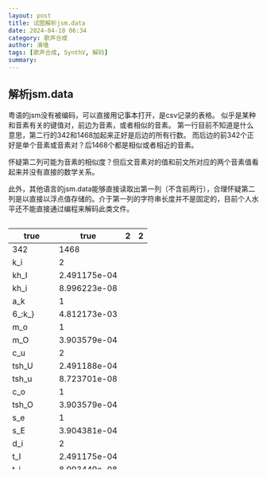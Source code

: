 ```yaml
---
layout: post
title: 试图解析jsm.data
date: 2024-04-10 06:34
category: 歌声合成
author: 滑墙
tags: [歌声合成, SynthV, 解码]
summary: 
---
```


## 解析jsm.data

粤语的jsm没有被编码，可以直接用记事本打开，是csv记录的表格。
似乎是某种和音素有关的键值对，前边为音素，或者相似的音素。
第一行目前不知道是什么意思，第二行的342和1468加起来正好是后边的所有行数。
而后边的前342个正好是单个音素或音素对？后1468个都是相似或者相近的音素。

怀疑第二列可能为音素的相似度？但后文音素对的值和前文所对应的两个音素值看起来并没有直接的数学关系。

此外，其他语言的jsm.data能够直接读取出第一列（不含前两行），合理怀疑第二列是以直接以浮点值存储的。介于第一列的字符串长度并不是固定的，目前个人水平还不能直接通过编程来解码此类文件。

<div style="height:500px; overflow-y:scroll">

| true       | true         | 2 | 2 |
|------------|--------------|---|---|
| 342        | 1468         |   |   |
| k_i        | 2            |   |   |
| kh_I       | 2.491175e-04 |   |   |
| kh_i       | 8.996223e-08 |   |   |
| a_k        | 1            |   |   |
| 6_:k_}     | 4.812173e-03 |   |   |
| m_o        | 1            |   |   |
| m_O        | 3.903579e-04 |   |   |
| c_u        | 2            |   |   |
| tsh_U      | 2.491188e-04 |   |   |
| tsh_u      | 8.723701e-08 |   |   |
| c_o        | 1            |   |   |
| tsh_O      | 3.903579e-04 |   |   |
| s_e        | 1            |   |   |
| s_E        | 3.904381e-04 |   |   |
| d_i        | 2            |   |   |
| t_I        | 2.491175e-04 |   |   |
| t_i        | 8.993449e-08 |   |   |
| h_u        | 2            |   |   |
| h_U        | 2.491188e-04 |   |   |
| h_u        | 8.723701e-08 |   |   |
| d_u        | 2            |   |   |
| t_u        | 8.723701e-08 |   |   |
| t_U        | 2.491188e-04 |   |   |
| d_e        | 1            |   |   |
| t_E        | 3.904381e-04 |   |   |
| b_u        | 2            |   |   |
| p_u        | 8.723701e-08 |   |   |
| p_U        | 2.491188e-04 |   |   |
| k_a        | 1            |   |   |
| kh_6       | 4.283604e-04 |   |   |
| j_o        | 1            |   |   |
| j_O        | 3.903579e-04 |   |   |
| c_i        | 2            |   |   |
| tsh_I      | 2.491175e-04 |   |   |
| tsh_i      | 8.993449e-08 |   |   |
| d          | 1            |   |   |
| t          | 1.897448e-02 |   |   |
| c_e        | 1            |   |   |
| tsh_E      | 3.904381e-04 |   |   |
| h_o        | 1            |   |   |
| h_O        | 3.903579e-04 |   |   |
| b_i        | 2            |   |   |
| p_i        | 8.993449e-08 |   |   |
| p_I        | 2.491175e-04 |   |   |
| l_a        | 1            |   |   |
| l_6        | 4.283598e-04 |   |   |
| g_i        | 2            |   |   |
| k_I        | 2.491175e-04 |   |   |
| k_i        | 8.998278e-08 |   |   |
| d_o        | 1            |   |   |
| t_O        | 3.903579e-04 |   |   |
| g_w        | 1            |   |   |
| kw         | 2.068205e-02 |   |   |
| f_o        | 1            |   |   |
| f_O        | 3.903579e-04 |   |   |
| j_e        | 1            |   |   |
| j_E        | 3.904381e-04 |   |   |
| c_a        | 1            |   |   |
| tsh_6      | 4.283598e-04 |   |   |
| h_a        | 1            |   |   |
| h_6        | 4.283598e-04 |   |   |
| f_i        | 2            |   |   |
| f_I        | 2.491175e-04 |   |   |
| f_i        | 8.993449e-08 |   |   |
| n_e        | 1            |   |   |
| n_E        | 3.904384e-04 |   |   |
| c          | 1            |   |   |
| tsh        | 1.897448e-02 |   |   |
| z_u        | 2            |   |   |
| ts_U       | 2.491188e-04 |   |   |
| ts_u       | 8.723701e-08 |   |   |
| l_e        | 1            |   |   |
| l_E        | 3.904381e-04 |   |   |
| f_a        | 1            |   |   |
| f_6        | 4.283598e-04 |   |   |
| k_u        | 2            |   |   |
| kh_U       | 2.491189e-04 |   |   |
| kh_u       | 8.726222e-08 |   |   |
| l_u        | 2            |   |   |
| l_U        | 2.491188e-04 |   |   |
| l_u        | 8.723701e-08 |   |   |
| l          | 1            |   |   |
| l          | 1.897448e-02 |   |   |
| m_e        | 1            |   |   |
| m_E        | 3.904381e-04 |   |   |
| m_u        | 2            |   |   |
| m_u        | 8.724365e-08 |   |   |
| m_U        | 2.491188e-04 |   |   |
| k_o        | 1            |   |   |
| kh_O       | 3.903582e-04 |   |   |
| g_o        | 1            |   |   |
| k_O        | 3.903586e-04 |   |   |
| n_a        | 1            |   |   |
| n_6        | 4.283604e-04 |   |   |
| s          | 1            |   |   |
| s          | 1.897448e-02 |   |   |
| e_n        | 1            |   |   |
| E_:n       | 4.854463e-03 |   |   |
| n_i        | 2            |   |   |
| n_i        | 8.996221e-08 |   |   |
| n_I        | 2.491175e-04 |   |   |
| l_i        | 2            |   |   |
| l_I        | 2.491175e-04 |   |   |
| l_i        | 8.993449e-08 |   |   |
| n_o        | 1            |   |   |
| n_O        | 3.903582e-04 |   |   |
| a_n        | 1            |   |   |
| 6_:n       | 4.822469e-03 |   |   |
| n_u        | 2            |   |   |
| n_U        | 2.491189e-04 |   |   |
| n_u        | 8.726186e-08 |   |   |
| p_i        | 2            |   |   |
| ph_I       | 2.491175e-04 |   |   |
| ph_i       | 8.994191e-08 |   |   |
| p_o        | 1            |   |   |
| ph_O       | 3.903579e-04 |   |   |
| b_o        | 1            |   |   |
| p_O        | 3.903579e-04 |   |   |
| p_u        | 2            |   |   |
| ph_u       | 8.724365e-08 |   |   |
| ph_U       | 2.491188e-04 |   |   |
| j_i        | 2            |   |   |
| j_I        | 2.491175e-04 |   |   |
| j_i        | 8.993449e-08 |   |   |
| f_u        | 2            |   |   |
| f_u        | 8.723701e-08 |   |   |
| f_U        | 2.491188e-04 |   |   |
| s_i        | 2            |   |   |
| s_I        | 2.491175e-04 |   |   |
| s_i        | 8.993449e-08 |   |   |
| z_i        | 2            |   |   |
| ts_I       | 2.491175e-04 |   |   |
| ts_i       | 8.993449e-08 |   |   |
| g_u        | 2            |   |   |
| k_U        | 2.491189e-04 |   |   |
| k_u        | 8.728115e-08 |   |   |
| s_o        | 1            |   |   |
| s_O        | 3.903579e-04 |   |   |
| h_e        | 1            |   |   |
| h_E        | 3.904381e-04 |   |   |
| t_e        | 1            |   |   |
| th_E       | 3.904381e-04 |   |   |
| g_a        | 1            |   |   |
| k_6        | 4.283611e-04 |   |   |
| t_u        | 2            |   |   |
| th_U       | 2.491188e-04 |   |   |
| th_u       | 8.724365e-08 |   |   |
| n_g        | 4            |   |   |
| N=         | 2.617981e-04 |   |   |
| N          | 2.068205e-02 |   |   |
| :N         | 4.559366e-02 |   |   |
| :N_        | 1.529999e-03 |   |   |
| i_t        | 1            |   |   |
| i_:t_}     | 5.235715e-03 |   |   |
| a_i        | 1            |   |   |
| 6_:i       | 4.830030e-03 |   |   |
| m_a        | 1            |   |   |
| m_6        | 4.283600e-04 |   |   |
| s_u        | 2            |   |   |
| s_u        | 8.723701e-08 |   |   |
| s_U        | 2.491188e-04 |   |   |
| b_a        | 1            |   |   |
| p_6        | 4.283598e-04 |   |   |
| a_p        | 1            |   |   |
| 6_:p_}     | 4.822468e-03 |   |   |
| a          | 2            |   |   |
| 6          | 1.621485e-03 |   |   |
| 6_         | 4.886348e-03 |   |   |
| w_e        | 1            |   |   |
| w_E        | 3.904380e-04 |   |   |
| t_o        | 1            |   |   |
| th_O       | 3.903579e-04 |   |   |
| t_i        | 2            |   |   |
| th_I       | 2.491175e-04 |   |   |
| th_i       | 8.994191e-08 |   |   |
| i_m        | 1            |   |   |
| i_:m       | 5.235715e-03 |   |   |
| k          | 3            |   |   |
| kh         | 1.897448e-02 |   |   |
| :k_}_      | 6.817485e-04 |   |   |
| :k_}       | 2.199661e-02 |   |   |
| l_o        | 1            |   |   |
| l_O        | 3.903579e-04 |   |   |
| i_k        | 1            |   |   |
| I_:k_}     | 4.971546e-03 |   |   |
| i_u        | 1            |   |   |
| i_:u       | 5.235720e-03 |   |   |
| e_u        | 1            |   |   |
| E_:u       | 4.861404e-03 |   |   |
| w_i        | 2            |   |   |
| w_i        | 8.989327e-08 |   |   |
| w_I        | 2.491175e-04 |   |   |
| g_e        | 1            |   |   |
| k_E        | 3.904388e-04 |   |   |
| e          | 2            |   |   |
| E_         | 4.913656e-03 |   |   |
| E          | 1.602832e-03 |   |   |
| u_m        | 1            |   |   |
| u_:m       | 5.235722e-03 |   |   |
| u_k        | 1            |   |   |
| U_:k_}     | 4.971544e-03 |   |   |
| u_i        | 1            |   |   |
| u_:i       | 5.235727e-03 |   |   |
| i          | 4            |   |   |
| :i         | 2.103982e-02 |   |   |
| i_         | 5.235752e-03 |   |   |
| :i_        | 6.845726e-04 |   |   |
| I          | 1.514497e-03 |   |   |
| o_i        | 1            |   |   |
| O_:i       | 4.861586e-03 |   |   |
| e_m        | 1            |   |   |
| E_:m       | 4.854463e-03 |   |   |
| b          | 1            |   |   |
| p          | 1.897448e-02 |   |   |
| e_p        | 1            |   |   |
| E_:p_}     | 4.854463e-03 |   |   |
| a_a        | 2            |   |   |
| a_         | 4.462279e-03 |   |   |
| a          | 4.266138e-02 |   |   |
| a_t        | 1            |   |   |
| 6_:t_}     | 4.822468e-03 |   |   |
| g          | 1            |   |   |
| k          | 1.897448e-02 |   |   |
| a_u        | 1            |   |   |
| 6_:u       | 4.829987e-03 |   |   |
| o_k        | 1            |   |   |
| O_:k_}     | 4.845093e-03 |   |   |
| w          | 1            |   |   |
| w          | 1.897448e-02 |   |   |
| z          | 1            |   |   |
| ts         | 1.897448e-02 |   |   |
| i_p        | 1            |   |   |
| i_:p_}     | 5.235715e-03 |   |   |
| o          | 2            |   |   |
| O_         | 4.913782e-03 |   |   |
| O          | 1.603060e-03 |   |   |
| d_a        | 1            |   |   |
| t_6        | 4.283598e-04 |   |   |
| z_o        | 1            |   |   |
| ts_O       | 3.903579e-04 |   |   |
| o_e        | 2            |   |   |
| 9_         | 4.462177e-03 |   |   |
| 9          | 4.266148e-02 |   |   |
| o_m        | 1            |   |   |
| O_:m       | 4.854611e-03 |   |   |
| k_e        | 1            |   |   |
| kh_E       | 3.904384e-04 |   |   |
| f          | 1            |   |   |
| f          | 1.897448e-02 |   |   |
| i_n        | 1            |   |   |
| i_:n       | 5.235715e-03 |   |   |
| e_o        | 2            |   |   |
| 8_         | 4.462177e-03 |   |   |
| 8          | 4.266148e-02 |   |   |
| u_n        | 1            |   |   |
| u_:n       | 5.235722e-03 |   |   |
| t_a        | 1            |   |   |
| th_6       | 4.283600e-04 |   |   |
| u          | 4            |   |   |
| u_         | 5.235758e-03 |   |   |
| U          | 1.514478e-03 |   |   |
| :u_        | 6.842934e-04 |   |   |
| :u         | 2.104033e-02 |   |   |
| j_u        | 2            |   |   |
| j_u        | 8.723701e-08 |   |   |
| j_U        | 2.491188e-04 |   |   |
| y_u        | 2            |   |   |
| y          | 4.265879e-02 |   |   |
| y_         | 4.464870e-03 |   |   |
| j_a        | 1            |   |   |
| j_6        | 4.283598e-04 |   |   |
| t          | 3            |   |   |
| :t_}       | 2.143958e-02 |   |   |
| th         | 1.897448e-02 |   |   |
| :t_}_      | 6.810980e-04 |   |   |
| h          | 1            |   |   |
| h          | 1.897448e-02 |   |   |
| e_k        | 1            |   |   |
| E_:k_}     | 4.844941e-03 |   |   |
| s_a        | 1            |   |   |
| s_6        | 4.283598e-04 |   |   |
| n          | 3            |   |   |
| n          | 1.897448e-02 |   |   |
| :n         | 2.143957e-02 |   |   |
| :n_        | 6.811021e-04 |   |   |
| #          | 1            |   |   |
|            | 1.846389e-02 |   |   |
| j          | 1            |   |   |
| j          | 1.897448e-02 |   |   |
| e_t        | 1            |   |   |
| E_:t_}     | 4.854463e-03 |   |   |
| z_a        | 1            |   |   |
| ts_6       | 4.283598e-04 |   |   |
| w_o        | 1            |   |   |
| w_O        | 3.903578e-04 |   |   |
| o_t        | 1            |   |   |
| O_:t_}     | 4.854611e-03 |   |   |
| z_e        | 1            |   |   |
| ts_E       | 3.904381e-04 |   |   |
| b_e        | 1            |   |   |
| p_E        | 3.904381e-04 |   |   |
| p_e        | 1            |   |   |
| ph_E       | 3.904381e-04 |   |   |
| u_t        | 1            |   |   |
| u_:t_}     | 5.235722e-03 |   |   |
| f_e        | 1            |   |   |
| f_E        | 3.904381e-04 |   |   |
| u_p        | 1            |   |   |
| u_:p_}     | 5.235722e-03 |   |   |
| h_i        | 2            |   |   |
| h_I        | 2.491175e-04 |   |   |
| h_i        | 8.993449e-08 |   |   |
| w_a        | 1            |   |   |
| w_6        | 4.283598e-04 |   |   |
| o_n        | 1            |   |   |
| O_:n       | 4.854612e-03 |   |   |
| m_i        | 2            |   |   |
| m_I        | 2.491175e-04 |   |   |
| m_i        | 8.994191e-08 |   |   |
| o_p        | 1            |   |   |
| O_:p_}     | 4.854611e-03 |   |   |
| k_w        | 1            |   |   |
| kwh        | 2.068205e-02 |   |   |
| a_m        | 1            |   |   |
| 6_:m       | 4.822468e-03 |   |   |
| p_a        | 1            |   |   |
| ph_6       | 4.283600e-04 |   |   |
| p          | 3            |   |   |
| :p_}_      | 6.810980e-04 |   |   |
| ph         | 1.897448e-02 |   |   |
| :p_}       | 2.143958e-02 |   |   |
| e_i        | 1            |   |   |
| e_:i       | 5.235962e-03 |   |   |
| w_u        | 1            |   |   |
| w_U        | 2.491188e-04 |   |   |
| o_u        | 1            |   |   |
| o_:u       | 5.235962e-03 |   |   |
| m          | 4            |   |   |
| m=         | 2.617981e-04 |   |   |
| :m_        | 6.810980e-04 |   |   |
| :m         | 2.143958e-02 |   |   |
| m          | 1.897448e-02 |   |   |
| n,:n_      | 1            |   |   |
| #          | 1.000000e+00 |   |   |
| z_i,ts_I   | 1            |   |   |
| n_g,:N     | 1.000000e+00 |   |   |
| o_e,9      | 16           |   |   |
| m,:m       | 1.187500e-01 |   |   |
| u,:u       | 1.187500e-01 |   |   |
| n,:n       | 1.187500e-01 |   |   |
| k,:k_}_    | 6.250000e-03 |   |   |
| p,:p_}     | 1.187500e-01 |   |   |
| k,:k_}     | 1.187500e-01 |   |   |
| t,:t_}_    | 6.250000e-03 |   |   |
| i,:i       | 1.187500e-01 |   |   |
| n_g,:N     | 1.187500e-01 |   |   |
| n,:n_      | 6.250000e-03 |   |   |
| t,:t_}     | 1.187500e-01 |   |   |
| n_g,:N_    | 6.250000e-03 |   |   |
| m,:m_      | 6.250000e-03 |   |   |
| u,:u_      | 6.250000e-03 |   |   |
| p,:p_}_    | 6.250000e-03 |   |   |
| i,:i_      | 6.250000e-03 |   |   |
| t_o,th_O   | 1            |   |   |
| n_g,:N     | 1.000000e+00 |   |   |
| e_i,e_:i   | 2            |   |   |
| #          | 9.500000e-01 |   |   |
| ,          | 5.000000e-02 |   |   |
| p_i,ph_I   | 1            |   |   |
| n_g,:N     | 1.000000e+00 |   |   |
| n,n        | 46           |   |   |
| u_n,u_:n   | 1.351351e-02 |   |   |
| i_n,i_:n   | 1.351351e-02 |   |   |
| o_t,O_:t_} | 1.351351e-02 |   |   |
| e_m,E_:m   | 1.351351e-02 |   |   |
| y_u,y      | 1.081081e-01 |   |   |
| y_u,y_     | 1.351351e-02 |   |   |
| a_t,6_:t_} | 1.351351e-02 |   |   |
| o_p,O_:p_} | 1.351351e-02 |   |   |
| u_i,u_:i   | 1.351351e-02 |   |   |
| e_p,E_:p_} | 1.351351e-02 |   |   |
| e_t,E_:t_} | 1.351351e-02 |   |   |
| a_u,6_:u   | 1.351351e-02 |   |   |
| a_i,6_:i   | 1.351351e-02 |   |   |
| o_n,O_:n   | 1.351351e-02 |   |   |
| e,E_       | 1.351351e-02 |   |   |
| o_k,O_:k_} | 1.351351e-02 |   |   |
| i_u,i_:u   | 1.351351e-02 |   |   |
| o_e,9_     | 1.351351e-02 |   |   |
| o_i,O_:i   | 1.351351e-02 |   |   |
| u_t,u_:t_} | 1.351351e-02 |   |   |
| i_p,i_:p_} | 1.351351e-02 |   |   |
| o_e,9      | 1.081081e-01 |   |   |
| e_u,E_:u   | 1.351351e-02 |   |   |
| e_o,8      | 1.081081e-01 |   |   |
| e_k,E_:k_} | 1.351351e-02 |   |   |
| a_n,6_:n   | 1.351351e-02 |   |   |
| o,O_       | 1.351351e-02 |   |   |
| u_m,u_:m   | 1.351351e-02 |   |   |
| a,6_       | 1.351351e-02 |   |   |
| e_i,e_:i   | 1.351351e-02 |   |   |
| a_a,a      | 1.081081e-01 |   |   |
| a_a,a_     | 1.351351e-02 |   |   |
| o_m,O_:m   | 1.351351e-02 |   |   |
| e_o,8_     | 1.351351e-02 |   |   |
| u_p,u_:p_} | 1.351351e-02 |   |   |
| a_p,6_:p_} | 1.351351e-02 |   |   |
| i_t,i_:t_} | 1.351351e-02 |   |   |
| a_k,6_:k_} | 1.351351e-02 |   |   |
| i_m,i_:m   | 1.351351e-02 |   |   |
| i_k,I_:k_} | 1.351351e-02 |   |   |
| i,i_       | 1.351351e-02 |   |   |
| u_k,U_:k_} | 1.351351e-02 |   |   |
| a_m,6_:m   | 1.351351e-02 |   |   |
| e_n,E_:n   | 1.351351e-02 |   |   |
| o_u,o_:u   | 1.351351e-02 |   |   |
| u,u_       | 1.351351e-02 |   |   |
| h,h        | 46           |   |   |
| i,i_       | 1.351351e-02 |   |   |
| e_o,8      | 1.081081e-01 |   |   |
| e_o,8_     | 1.351351e-02 |   |   |
| a_m,6_:m   | 1.351351e-02 |   |   |
| u_k,U_:k_} | 1.351351e-02 |   |   |
| a_p,6_:p_} | 1.351351e-02 |   |   |
| a_a,a      | 1.081081e-01 |   |   |
| o_u,o_:u   | 1.351351e-02 |   |   |
| y_u,y_     | 1.351351e-02 |   |   |
| y_u,y      | 1.081081e-01 |   |   |
| o_n,O_:n   | 1.351351e-02 |   |   |
| u_i,u_:i   | 1.351351e-02 |   |   |
| o_p,O_:p_} | 1.351351e-02 |   |   |
| e,E_       | 1.351351e-02 |   |   |
| o_e,9      | 1.081081e-01 |   |   |
| i_p,i_:p_} | 1.351351e-02 |   |   |
| u_t,u_:t_} | 1.351351e-02 |   |   |
| a_u,6_:u   | 1.351351e-02 |   |   |
| a_i,6_:i   | 1.351351e-02 |   |   |
| i_u,i_:u   | 1.351351e-02 |   |   |
| o_e,9_     | 1.351351e-02 |   |   |
| i_t,i_:t_} | 1.351351e-02 |   |   |
| a_k,6_:k_} | 1.351351e-02 |   |   |
| e_n,E_:n   | 1.351351e-02 |   |   |
| e_m,E_:m   | 1.351351e-02 |   |   |
| o_t,O_:t_} | 1.351351e-02 |   |   |
| e_k,E_:k_} | 1.351351e-02 |   |   |
| o,O_       | 1.351351e-02 |   |   |
| u_m,u_:m   | 1.351351e-02 |   |   |
| e_i,e_:i   | 1.351351e-02 |   |   |
| a_n,6_:n   | 1.351351e-02 |   |   |
| a,6_       | 1.351351e-02 |   |   |
| i_k,I_:k_} | 1.351351e-02 |   |   |
| u_n,u_:n   | 1.351351e-02 |   |   |
| o_k,O_:k_} | 1.351351e-02 |   |   |
| a_t,6_:t_} | 1.351351e-02 |   |   |
| i_n,i_:n   | 1.351351e-02 |   |   |
| e_p,E_:p_} | 1.351351e-02 |   |   |
| e_t,E_:t_} | 1.351351e-02 |   |   |
| u_p,u_:p_} | 1.351351e-02 |   |   |
| a_a,a_     | 1.351351e-02 |   |   |
| u,u_       | 1.351351e-02 |   |   |
| i_m,i_:m   | 1.351351e-02 |   |   |
| o_i,O_:i   | 1.351351e-02 |   |   |
| e_u,E_:u   | 1.351351e-02 |   |   |
| o_m,O_:m   | 1.351351e-02 |   |   |
| k_w,kwh    | 51           |   |   |
| o_t,O_:t_} | 1.265823e-02 |   |   |
| e_o,8_     | 1.265823e-02 |   |   |
| u_n,u_:n   | 1.265823e-02 |   |   |
| i_n,i_:n   | 1.265823e-02 |   |   |
| u_i,u_:i   | 1.265823e-02 |   |   |
| i_k,I_:k_} | 1.265823e-02 |   |   |
| u,u_       | 1.265823e-02 |   |   |
| o_e,9_     | 1.265823e-02 |   |   |
| e,E        | 1.265823e-02 |   |   |
| y_u,y_     | 1.265823e-02 |   |   |
| o_m,O_:m   | 1.265823e-02 |   |   |
| a,6        | 1.265823e-02 |   |   |
| y_u,y      | 1.012658e-01 |   |   |
| o_e,9      | 1.012658e-01 |   |   |
| u_t,u_:t_} | 1.265823e-02 |   |   |
| i_p,i_:p_} | 1.265823e-02 |   |   |
| a_u,6_:u   | 1.265823e-02 |   |   |
| a_i,6_:i   | 1.265823e-02 |   |   |
| i_t,i_:t_} | 1.265823e-02 |   |   |
| i,I        | 1.265823e-02 |   |   |
| a_t,6_:t_} | 1.265823e-02 |   |   |
| e_k,E_:k_} | 1.265823e-02 |   |   |
| u_m,u_:m   | 1.265823e-02 |   |   |
| a,6_       | 1.265823e-02 |   |   |
| o_k,O_:k_} | 1.265823e-02 |   |   |
| a_n,6_:n   | 1.265823e-02 |   |   |
| o,O_       | 1.265823e-02 |   |   |
| o,O        | 1.265823e-02 |   |   |
| a_m,6_:m   | 1.265823e-02 |   |   |
| u_k,U_:k_} | 1.265823e-02 |   |   |
| o_u,o_:u   | 1.265823e-02 |   |   |
| u,U        | 1.265823e-02 |   |   |
| i_u,i_:u   | 1.265823e-02 |   |   |
| i,i_       | 1.265823e-02 |   |   |
| a_a,a      | 1.012658e-01 |   |   |
| e_o,8      | 1.012658e-01 |   |   |
| i_m,i_:m   | 1.265823e-02 |   |   |
| o_p,O_:p_} | 1.265823e-02 |   |   |
| e_i,e_:i   | 1.265823e-02 |   |   |
| e_p,E_:p_} | 1.265823e-02 |   |   |
| u_p,u_:p_} | 1.265823e-02 |   |   |
| e_t,E_:t_} | 1.265823e-02 |   |   |
| o_n,O_:n   | 1.265823e-02 |   |   |
| e_n,E_:n   | 1.265823e-02 |   |   |
| a_k,6_:k_} | 1.265823e-02 |   |   |
| a_a,a_     | 1.265823e-02 |   |   |
| e_u,E_:u   | 1.265823e-02 |   |   |
| e,E_       | 1.265823e-02 |   |   |
| e_m,E_:m   | 1.265823e-02 |   |   |
| o_i,O_:i   | 1.265823e-02 |   |   |
| a_p,6_:p_} | 1.265823e-02 |   |   |
| p_e,ph_E   | 1            |   |   |
| n_g,:N     | 1.000000e+00 |   |   |
| u_t,u_:t_} | 2            |   |   |
| #          | 9.500000e-01 |   |   |
| ,          | 5.000000e-02 |   |   |
| i_p,i_:p_} | 2            |   |   |
| #          | 9.500000e-01 |   |   |
| ,          | 5.000000e-02 |   |   |
| g_u,k_U    | 1            |   |   |
| n_g,:N     | 1.000000e+00 |   |   |
| s_i,s_I    | 1            |   |   |
| n_g,:N     | 1.000000e+00 |   |   |
| m_o,m_O    | 1            |   |   |
| n_g,:N     | 1.000000e+00 |   |   |
| o_p,O_:p_} | 2            |   |   |
| #          | 9.500000e-01 |   |   |
| ,          | 5.000000e-02 |   |   |
| e_p,E_:p_} | 2            |   |   |
| #          | 9.500000e-01 |   |   |
| ,          | 5.000000e-02 |   |   |
| n_u,n_U    | 1            |   |   |
| n_g,:N     | 1.000000e+00 |   |   |
| u_p,u_:p_} | 2            |   |   |
| ,          | 5.000000e-02 |   |   |
| #          | 9.500000e-01 |   |   |
| y_u,y_     | 2            |   |   |
| #          | 9.500000e-01 |   |   |
| ,          | 5.000000e-02 |   |   |
| t_e,th_E   | 1            |   |   |
| n_g,:N     | 1.000000e+00 |   |   |
| t_i,th_I   | 1            |   |   |
| n_g,:N     | 1.000000e+00 |   |   |
| m,:m       | 1            |   |   |
| #          | 1.000000e+00 |   |   |
| u,:u_      | 1            |   |   |
| #          | 1.000000e+00 |   |   |
| e_u,E_:u   | 2            |   |   |
| #          | 9.500000e-01 |   |   |
| ,          | 5.000000e-02 |   |   |
| u,:u       | 1            |   |   |
| #          | 1.000000e+00 |   |   |
| e_n,E_:n   | 2            |   |   |
| #          | 9.500000e-01 |   |   |
| ,          | 5.000000e-02 |   |   |
| n,:n       | 1            |   |   |
| #          | 1.000000e+00 |   |   |
| o_n,O_:n   | 2            |   |   |
| #          | 9.500000e-01 |   |   |
| ,          | 5.000000e-02 |   |   |
| a_k,6_:k_} | 2            |   |   |
| #          | 9.500000e-01 |   |   |
| ,          | 5.000000e-02 |   |   |
| h_e,h_E    | 1            |   |   |
| n_g,:N     | 1.000000e+00 |   |   |
| e_o,8      | 16           |   |   |
| n,:n       | 1.187500e-01 |   |   |
| k,:k_}_    | 6.250000e-03 |   |   |
| m,:m       | 1.187500e-01 |   |   |
| u,:u       | 1.187500e-01 |   |   |
| p,:p_}     | 1.187500e-01 |   |   |
| n_g,:N     | 1.187500e-01 |   |   |
| t,:t_}     | 1.187500e-01 |   |   |
| n_g,:N_    | 6.250000e-03 |   |   |
| p,:p_}_    | 6.250000e-03 |   |   |
| i,:i       | 1.187500e-01 |   |   |
| t,:t_}_    | 6.250000e-03 |   |   |
| k,:k_}     | 1.187500e-01 |   |   |
| u,:u_      | 6.250000e-03 |   |   |
| i,:i_      | 6.250000e-03 |   |   |
| m,:m_      | 6.250000e-03 |   |   |
| n,:n_      | 6.250000e-03 |   |   |
| a_a,a      | 16           |   |   |
| m,:m_      | 6.250000e-03 |   |   |
| n_g,:N     | 1.187500e-01 |   |   |
| n_g,:N_    | 6.250000e-03 |   |   |
| t,:t_}     | 1.187500e-01 |   |   |
| n,:n_      | 6.250000e-03 |   |   |
| k,:k_}     | 1.187500e-01 |   |   |
| t,:t_}_    | 6.250000e-03 |   |   |
| p,:p_}     | 1.187500e-01 |   |   |
| i,:i       | 1.187500e-01 |   |   |
| n,:n       | 1.187500e-01 |   |   |
| k,:k_}_    | 6.250000e-03 |   |   |
| u,:u       | 1.187500e-01 |   |   |
| m,:m       | 1.187500e-01 |   |   |
| u,:u_      | 6.250000e-03 |   |   |
| i,:i_      | 6.250000e-03 |   |   |
| p,:p_}_    | 6.250000e-03 |   |   |
| i,:i       | 1            |   |   |
| #          | 1.000000e+00 |   |   |
| p_o,ph_O   | 1            |   |   |
| n_g,:N     | 1.000000e+00 |   |   |
| w_e,w_E    | 1            |   |   |
| n_g,:N     | 1.000000e+00 |   |   |
| i_u,i_:u   | 2            |   |   |
| #          | 9.500000e-01 |   |   |
| ,          | 5.000000e-02 |   |   |
| p,:p_}     | 1            |   |   |
| #          | 1.000000e+00 |   |   |
| o_u,o_:u   | 2            |   |   |
| #          | 9.500000e-01 |   |   |
| ,          | 5.000000e-02 |   |   |
| e_o,8_     | 2            |   |   |
| #          | 9.500000e-01 |   |   |
| ,          | 5.000000e-02 |   |   |
| i_t,i_:t_} | 2            |   |   |
| #          | 9.500000e-01 |   |   |
| ,          | 5.000000e-02 |   |   |
| z_a,ts_6   | 1            |   |   |
| n_g,:N     | 1.000000e+00 |   |   |
| e_k,E_:k_} | 2            |   |   |
| #          | 9.500000e-01 |   |   |
| ,          | 5.000000e-02 |   |   |
| o,O_       | 2            |   |   |
| #          | 9.500000e-01 |   |   |
| ,          | 5.000000e-02 |   |   |
| j_e,j_E    | 1            |   |   |
| n_g,:N     | 1.000000e+00 |   |   |
| a_n,6_:n   | 2            |   |   |
| #          | 9.500000e-01 |   |   |
| ,          | 5.000000e-02 |   |   |
| b_o,p_O    | 1            |   |   |
| n_g,:N     | 1.000000e+00 |   |   |
| i,:i_      | 1            |   |   |
| #          | 1.000000e+00 |   |   |
| u_m,u_:m   | 2            |   |   |
| #          | 9.500000e-01 |   |   |
| ,          | 5.000000e-02 |   |   |
| z_u,ts_U   | 1            |   |   |
| n_g,:N     | 1.000000e+00 |   |   |
| a_u,6_:u   | 2            |   |   |
| #          | 9.500000e-01 |   |   |
| ,          | 5.000000e-02 |   |   |
| s_u,s_U    | 1            |   |   |
| n_g,:N     | 1.000000e+00 |   |   |
| w_u,w_U    | 1            |   |   |
| n_g,:N     | 1.000000e+00 |   |   |
| l,l        | 46           |   |   |
| e,E_       | 1.351351e-02 |   |   |
| o_u,o_:u   | 1.351351e-02 |   |   |
| o_p,O_:p_} | 1.351351e-02 |   |   |
| u_i,u_:i   | 1.351351e-02 |   |   |
| e_p,E_:p_} | 1.351351e-02 |   |   |
| e_t,E_:t_} | 1.351351e-02 |   |   |
| u_k,U_:k_} | 1.351351e-02 |   |   |
| a_m,6_:m   | 1.351351e-02 |   |   |
| i_n,i_:n   | 1.351351e-02 |   |   |
| u,u_       | 1.351351e-02 |   |   |
| y_u,y      | 1.081081e-01 |   |   |
| y_u,y_     | 1.351351e-02 |   |   |
| o_e,9_     | 1.351351e-02 |   |   |
| i_u,i_:u   | 1.351351e-02 |   |   |
| u_p,u_:p_} | 1.351351e-02 |   |   |
| i_t,i_:t_} | 1.351351e-02 |   |   |
| a_k,6_:k_} | 1.351351e-02 |   |   |
| i_p,i_:p_} | 1.351351e-02 |   |   |
| o_e,9      | 1.081081e-01 |   |   |
| u_t,u_:t_} | 1.351351e-02 |   |   |
| e_u,E_:u   | 1.351351e-02 |   |   |
| e_o,8      | 1.081081e-01 |   |   |
| e_n,E_:n   | 1.351351e-02 |   |   |
| e_k,E_:k_} | 1.351351e-02 |   |   |
| e_i,e_:i   | 1.351351e-02 |   |   |
| o,O_       | 1.351351e-02 |   |   |
| u_m,u_:m   | 1.351351e-02 |   |   |
| a_n,6_:n   | 1.351351e-02 |   |   |
| a,6_       | 1.351351e-02 |   |   |
| a_u,6_:u   | 1.351351e-02 |   |   |
| a_i,6_:i   | 1.351351e-02 |   |   |
| a_t,6_:t_} | 1.351351e-02 |   |   |
| a_a,a      | 1.081081e-01 |   |   |
| a_a,a_     | 1.351351e-02 |   |   |
| o_m,O_:m   | 1.351351e-02 |   |   |
| o_k,O_:k_} | 1.351351e-02 |   |   |
| i_m,i_:m   | 1.351351e-02 |   |   |
| e_m,E_:m   | 1.351351e-02 |   |   |
| o_t,O_:t_} | 1.351351e-02 |   |   |
| o_n,O_:n   | 1.351351e-02 |   |   |
| e_o,8_     | 1.351351e-02 |   |   |
| i,i_       | 1.351351e-02 |   |   |
| o_i,O_:i   | 1.351351e-02 |   |   |
| i_k,I_:k_} | 1.351351e-02 |   |   |
| u_n,u_:n   | 1.351351e-02 |   |   |
| a_p,6_:p_} | 1.351351e-02 |   |   |
| a_m,6_:m   | 2            |   |   |
| #          | 9.500000e-01 |   |   |
| ,          | 5.000000e-02 |   |   |
| o_i,O_:i   | 2            |   |   |
| #          | 9.500000e-01 |   |   |
| ,          | 5.000000e-02 |   |   |
| p,:p_}_    | 1            |   |   |
| #          | 1.000000e+00 |   |   |
| h_u,h_U    | 1            |   |   |
| n_g,:N     | 1.000000e+00 |   |   |
| i,i_       | 2            |   |   |
| #          | 9.500000e-01 |   |   |
| ,          | 5.000000e-02 |   |   |
| k,:k_}     | 1            |   |   |
| #          | 1.000000e+00 |   |   |
| l_u,l_U    | 1            |   |   |
| n_g,:N     | 1.000000e+00 |   |   |
| n_g,:N_    | 1            |   |   |
| #          | 1.000000e+00 |   |   |
| #          | 152          |   |   |
| u_t,u_:t_} | 6.321113e-04 |   |   |
| w_a,w_6    | 6.321113e-04 |   |   |
| t,th       | 4.677623e-02 |   |   |
| j_i,j_I    | 6.321113e-04 |   |   |
| o_i,O_:i   | 6.321113e-04 |   |   |
| u_m,u_:m   | 6.321113e-04 |   |   |
| t_a,th_6   | 6.321113e-04 |   |   |
| o_k,O_:k_} | 6.321113e-04 |   |   |
| z,ts       | 4.677623e-02 |   |   |
| m_i,m_I    | 6.321113e-04 |   |   |
| o,O_       | 6.321113e-04 |   |   |
| t_u,th_U   | 6.321113e-04 |   |   |
| l_e,l_E    | 6.321113e-04 |   |   |
| s,s        | 4.677623e-02 |   |   |
| u_k,U_:k_} | 6.321113e-04 |   |   |
| s_o,s_O    | 6.321113e-04 |   |   |
| g_o,k_O    | 6.321113e-04 |   |   |
| j_o,j_O    | 6.321113e-04 |   |   |
| s_u,s_U    | 6.321113e-04 |   |   |
| w_u,w_U    | 6.321113e-04 |   |   |
| o_u,o_:u   | 6.321113e-04 |   |   |
| i_u,i_:u   | 6.321113e-04 |   |   |
| w_e,w_E    | 6.321113e-04 |   |   |
| u,U        | 6.321113e-04 |   |   |
| u_i,u_:i   | 6.321113e-04 |   |   |
| i_n,i_:n   | 6.321113e-04 |   |   |
| w_i,w_I    | 6.321113e-04 |   |   |
| k_u,kh_U   | 6.321113e-04 |   |   |
| i_k,I_:k_} | 6.321113e-04 |   |   |
| l_a,l_6    | 6.321113e-04 |   |   |
| s_e,s_E    | 6.321113e-04 |   |   |
| a_a,a_     | 6.321113e-04 |   |   |
| l_i,l_I    | 6.321113e-04 |   |   |
| s_a,s_6    | 6.321113e-04 |   |   |
| h_a,h_6    | 6.321113e-04 |   |   |
| z_i,ts_I   | 6.321113e-04 |   |   |
| b,p        | 4.677623e-02 |   |   |
| e_t,E_:t_} | 6.321113e-04 |   |   |
| e_m,E_:m   | 6.321113e-04 |   |   |
| a,6_       | 6.321113e-04 |   |   |
| p,ph       | 4.677623e-02 |   |   |
| k_e,kh_E   | 6.321113e-04 |   |   |
| p_o,ph_O   | 6.321113e-04 |   |   |
| k_i,kh_I   | 6.321113e-04 |   |   |
| g_i,k_I    | 6.321113e-04 |   |   |
| h_o,h_O    | 6.321113e-04 |   |   |
| o_t,O_:t_} | 6.321113e-04 |   |   |
| y_u,y      | 5.056890e-03 |   |   |
| w,w        | 4.677623e-02 |   |   |
| a,6        | 6.321113e-04 |   |   |
| t_i,th_I   | 6.321113e-04 |   |   |
| t_e,th_E   | 6.321113e-04 |   |   |
| n_g,N=     | 6.321113e-04 |   |   |
| m_u,m_U    | 6.321113e-04 |   |   |
| f_o,f_O    | 6.321113e-04 |   |   |
| u_p,u_:p_} | 6.321113e-04 |   |   |
| n_u,n_U    | 6.321113e-04 |   |   |
| o_n,O_:n   | 6.321113e-04 |   |   |
| n_i,n_I    | 6.321113e-04 |   |   |
| n_g,N      | 4.993679e-02 |   |   |
| j,j        | 4.677623e-02 |   |   |
| j_a,j_6    | 6.321113e-04 |   |   |
| n_e,n_E    | 6.321113e-04 |   |   |
| a_t,6_:t_} | 6.321113e-04 |   |   |
| m_e,m_E    | 6.321113e-04 |   |   |
| g,k        | 4.677623e-02 |   |   |
| g_a,k_6    | 6.321113e-04 |   |   |
| m,m        | 4.677623e-02 |   |   |
| n_a,n_6    | 6.321113e-04 |   |   |
| n,n        | 4.677623e-02 |   |   |
| p_i,ph_I   | 6.321113e-04 |   |   |
| e_i,e_:i   | 6.321113e-04 |   |   |
| t_o,th_O   | 6.321113e-04 |   |   |
| o_e,9      | 5.056890e-03 |   |   |
| l_o,l_O    | 6.321113e-04 |   |   |
| l,l        | 4.677623e-02 |   |   |
| a_m,6_:m   | 6.321113e-04 |   |   |
| i_p,i_:p_} | 6.321113e-04 |   |   |
| l_u,l_U    | 6.321113e-04 |   |   |
| k_w,kwh    | 4.993679e-02 |   |   |
| p_e,ph_E   | 6.321113e-04 |   |   |
| h,h        | 4.677623e-02 |   |   |
| c,tsh      | 4.677623e-02 |   |   |
| m,m=       | 6.321113e-04 |   |   |
| e_o,8      | 5.056890e-03 |   |   |
| h_e,h_E    | 6.321113e-04 |   |   |
| s_i,s_I    | 6.321113e-04 |   |   |
| m_o,m_O    | 6.321113e-04 |   |   |
| g_u,k_U    | 6.321113e-04 |   |   |
| d,t        | 4.677623e-02 |   |   |
| p_a,ph_6   | 6.321113e-04 |   |   |
| h_i,h_I    | 6.321113e-04 |   |   |
| f,f        | 4.677623e-02 |   |   |
| g_w,kw     | 4.993679e-02 |   |   |
| o_e,9_     | 6.321113e-04 |   |   |
| w_o,w_O    | 6.321113e-04 |   |   |
| d_e,t_E    | 6.321113e-04 |   |   |
| u,u_       | 6.321113e-04 |   |   |
| e,E        | 6.321113e-04 |   |   |
| k_a,kh_6   | 6.321113e-04 |   |   |
| c_a,tsh_6  | 6.321113e-04 |   |   |
| j_e,j_E    | 6.321113e-04 |   |   |
| a_n,6_:n   | 6.321113e-04 |   |   |
| f_i,f_I    | 6.321113e-04 |   |   |
| d_u,t_U    | 6.321113e-04 |   |   |
| k_o,kh_O   | 6.321113e-04 |   |   |
| i_m,i_:m   | 6.321113e-04 |   |   |
| m_a,m_6    | 6.321113e-04 |   |   |
| h_u,h_U    | 6.321113e-04 |   |   |
| i,i_       | 6.321113e-04 |   |   |
| i,I        | 6.321113e-04 |   |   |
| d_o,t_O    | 6.321113e-04 |   |   |
| d_a,t_6    | 6.321113e-04 |   |   |
| k,kh       | 4.677623e-02 |   |   |
| b_e,p_E    | 6.321113e-04 |   |   |
| d_i,t_I    | 6.321113e-04 |   |   |
| j_u,j_U    | 6.321113e-04 |   |   |
| z_o,ts_O   | 6.321113e-04 |   |   |
| g_e,k_E    | 6.321113e-04 |   |   |
| z_e,ts_E   | 6.321113e-04 |   |   |
| b_u,p_U    | 6.321113e-04 |   |   |
| c_i,tsh_I  | 6.321113e-04 |   |   |
| u_n,u_:n   | 6.321113e-04 |   |   |
| o,O        | 6.321113e-04 |   |   |
| e_p,E_:p_} | 6.321113e-04 |   |   |
| o_p,O_:p_} | 6.321113e-04 |   |   |
| c_e,tsh_E  | 6.321113e-04 |   |   |
| b_a,p_6    | 6.321113e-04 |   |   |
| f_a,f_6    | 6.321113e-04 |   |   |
| z_u,ts_U   | 6.321113e-04 |   |   |
| a_u,6_:u   | 6.321113e-04 |   |   |
| i_t,i_:t_} | 6.321113e-04 |   |   |
| e_o,8_     | 6.321113e-04 |   |   |
| e_u,E_:u   | 6.321113e-04 |   |   |
| e_n,E_:n   | 6.321113e-04 |   |   |
| e_k,E_:k_} | 6.321113e-04 |   |   |
| z_a,ts_6   | 6.321113e-04 |   |   |
| f_u,f_U    | 6.321113e-04 |   |   |
| o_m,O_:m   | 6.321113e-04 |   |   |
| a_a,a      | 5.056890e-03 |   |   |
| f_e,f_E    | 6.321113e-04 |   |   |
| e,E_       | 6.321113e-04 |   |   |
| p_u,ph_U   | 6.321113e-04 |   |   |
| c_u,tsh_U  | 6.321113e-04 |   |   |
| n_o,n_O    | 6.321113e-04 |   |   |
| c_o,tsh_O  | 6.321113e-04 |   |   |
| b_i,p_I    | 6.321113e-04 |   |   |
| a_k,6_:k_} | 6.321113e-04 |   |   |
| b_o,p_O    | 6.321113e-04 |   |   |
| y_u,y_     | 6.321113e-04 |   |   |
| a_p,6_:p_} | 6.321113e-04 |   |   |
| a_i,6_:i   | 6.321113e-04 |   |   |
| z,ts       | 46           |   |   |
| a_t,6_:t_} | 1.351351e-02 |   |   |
| o_u,o_:u   | 1.351351e-02 |   |   |
| a_a,a      | 1.081081e-01 |   |   |
| o_p,O_:p_} | 1.351351e-02 |   |   |
| u_i,u_:i   | 1.351351e-02 |   |   |
| a_m,6_:m   | 1.351351e-02 |   |   |
| u_k,U_:k_} | 1.351351e-02 |   |   |
| o_e,9_     | 1.351351e-02 |   |   |
| i_u,i_:u   | 1.351351e-02 |   |   |
| y_u,y_     | 1.351351e-02 |   |   |
| y_u,y      | 1.081081e-01 |   |   |
| e_p,E_:p_} | 1.351351e-02 |   |   |
| e_t,E_:t_} | 1.351351e-02 |   |   |
| o_e,9      | 1.081081e-01 |   |   |
| u_t,u_:t_} | 1.351351e-02 |   |   |
| i_p,i_:p_} | 1.351351e-02 |   |   |
| a_u,6_:u   | 1.351351e-02 |   |   |
| a_i,6_:i   | 1.351351e-02 |   |   |
| e_o,8      | 1.081081e-01 |   |   |
| e_n,E_:n   | 1.351351e-02 |   |   |
| a_a,a_     | 1.351351e-02 |   |   |
| o_k,O_:k_} | 1.351351e-02 |   |   |
| o_n,O_:n   | 1.351351e-02 |   |   |
| a_k,6_:k_} | 1.351351e-02 |   |   |
| i_t,i_:t_} | 1.351351e-02 |   |   |
| a,6_       | 1.351351e-02 |   |   |
| a_n,6_:n   | 1.351351e-02 |   |   |
| e_k,E_:k_} | 1.351351e-02 |   |   |
| o,O_       | 1.351351e-02 |   |   |
| e_i,e_:i   | 1.351351e-02 |   |   |
| u_m,u_:m   | 1.351351e-02 |   |   |
| i_k,I_:k_} | 1.351351e-02 |   |   |
| e,E_       | 1.351351e-02 |   |   |
| e_o,8_     | 1.351351e-02 |   |   |
| u,u_       | 1.351351e-02 |   |   |
| i,i_       | 1.351351e-02 |   |   |
| o_i,O_:i   | 1.351351e-02 |   |   |
| e_m,E_:m   | 1.351351e-02 |   |   |
| o_t,O_:t_} | 1.351351e-02 |   |   |
| u_p,u_:p_} | 1.351351e-02 |   |   |
| i_n,i_:n   | 1.351351e-02 |   |   |
| a_p,6_:p_} | 1.351351e-02 |   |   |
| e_u,E_:u   | 1.351351e-02 |   |   |
| o_m,O_:m   | 1.351351e-02 |   |   |
| i_m,i_:m   | 1.351351e-02 |   |   |
| u_n,u_:n   | 1.351351e-02 |   |   |
| o_k,O_:k_} | 2            |   |   |
| #          | 9.500000e-01 |   |   |
| ,          | 5.000000e-02 |   |   |
| j_u,j_U    | 1            |   |   |
| n_g,:N     | 1.000000e+00 |   |   |
| z_o,ts_O   | 1            |   |   |
| n_g,:N     | 1.000000e+00 |   |   |
| t_a,th_6   | 1            |   |   |
| n_g,:N     | 1.000000e+00 |   |   |
| y_u,y      | 16           |   |   |
| p,:p_}     | 1.187500e-01 |   |   |
| k,:k_}     | 1.187500e-01 |   |   |
| t,:t_}_    | 6.250000e-03 |   |   |
| i,:i_      | 6.250000e-03 |   |   |
| p,:p_}_    | 6.250000e-03 |   |   |
| t,:t_}     | 1.187500e-01 |   |   |
| n_g,:N_    | 6.250000e-03 |   |   |
| n,:n_      | 6.250000e-03 |   |   |
| n_g,:N     | 1.187500e-01 |   |   |
| n,:n       | 1.187500e-01 |   |   |
| k,:k_}_    | 6.250000e-03 |   |   |
| u,:u       | 1.187500e-01 |   |   |
| m,:m       | 1.187500e-01 |   |   |
| i,:i       | 1.187500e-01 |   |   |
| m,:m_      | 6.250000e-03 |   |   |
| u,:u_      | 6.250000e-03 |   |   |
| w,w        | 46           |   |   |
| i,i_       | 1.351351e-02 |   |   |
| a_u,6_:u   | 1.351351e-02 |   |   |
| a_i,6_:i   | 1.351351e-02 |   |   |
| u_n,u_:n   | 1.351351e-02 |   |   |
| i_k,I_:k_} | 1.351351e-02 |   |   |
| u,u_       | 1.351351e-02 |   |   |
| o_m,O_:m   | 1.351351e-02 |   |   |
| e_n,E_:n   | 1.351351e-02 |   |   |
| o_k,O_:k_} | 1.351351e-02 |   |   |
| i_u,i_:u   | 1.351351e-02 |   |   |
| o_e,9_     | 1.351351e-02 |   |   |
| o_i,O_:i   | 1.351351e-02 |   |   |
| y_u,y_     | 1.351351e-02 |   |   |
| y_u,y      | 1.081081e-01 |   |   |
| e_t,E_:t_} | 1.351351e-02 |   |   |
| e_p,E_:p_} | 1.351351e-02 |   |   |
| i_p,i_:p_} | 1.351351e-02 |   |   |
| u_t,u_:t_} | 1.351351e-02 |   |   |
| o_e,9      | 1.081081e-01 |   |   |
| e_o,8      | 1.081081e-01 |   |   |
| e_m,E_:m   | 1.351351e-02 |   |   |
| o_t,O_:t_} | 1.351351e-02 |   |   |
| e_k,E_:k_} | 1.351351e-02 |   |   |
| e_i,e_:i   | 1.351351e-02 |   |   |
| o,O_       | 1.351351e-02 |   |   |
| u_m,u_:m   | 1.351351e-02 |   |   |
| a,6_       | 1.351351e-02 |   |   |
| a_n,6_:n   | 1.351351e-02 |   |   |
| e,E_       | 1.351351e-02 |   |   |
| a_p,6_:p_} | 1.351351e-02 |   |   |
| a_m,6_:m   | 1.351351e-02 |   |   |
| u_k,U_:k_} | 1.351351e-02 |   |   |
| a_a,a      | 1.081081e-01 |   |   |
| o_p,O_:p_} | 1.351351e-02 |   |   |
| u_i,u_:i   | 1.351351e-02 |   |   |
| i_m,i_:m   | 1.351351e-02 |   |   |
| a_t,6_:t_} | 1.351351e-02 |   |   |
| i_n,i_:n   | 1.351351e-02 |   |   |
| a_k,6_:k_} | 1.351351e-02 |   |   |
| i_t,i_:t_} | 1.351351e-02 |   |   |
| o_u,o_:u   | 1.351351e-02 |   |   |
| e_u,E_:u   | 1.351351e-02 |   |   |
| e_o,8_     | 1.351351e-02 |   |   |
| o_n,O_:n   | 1.351351e-02 |   |   |
| u_p,u_:p_} | 1.351351e-02 |   |   |
| a_a,a_     | 1.351351e-02 |   |   |
| u_n,u_:n   | 2            |   |   |
| #          | 9.500000e-01 |   |   |
| ,          | 5.000000e-02 |   |   |
| o_m,O_:m   | 2            |   |   |
| #          | 9.500000e-01 |   |   |
| ,          | 5.000000e-02 |   |   |
| a_p,6_:p_} | 2            |   |   |
| #          | 9.500000e-01 |   |   |
| ,          | 5.000000e-02 |   |   |
| p_a,ph_6   | 1            |   |   |
| n_g,:N     | 1.000000e+00 |   |   |
| t,:t_}     | 1            |   |   |
| #          | 1.000000e+00 |   |   |
| d,t        | 46           |   |   |
| y_u,y      | 1.081081e-01 |   |   |
| y_u,y_     | 1.351351e-02 |   |   |
| e_u,E_:u   | 1.351351e-02 |   |   |
| e_m,E_:m   | 1.351351e-02 |   |   |
| o_t,O_:t_} | 1.351351e-02 |   |   |
| e_p,E_:p_} | 1.351351e-02 |   |   |
| e_t,E_:t_} | 1.351351e-02 |   |   |
| a_u,6_:u   | 1.351351e-02 |   |   |
| a_i,6_:i   | 1.351351e-02 |   |   |
| i_n,i_:n   | 1.351351e-02 |   |   |
| u_n,u_:n   | 1.351351e-02 |   |   |
| o_k,O_:k_} | 1.351351e-02 |   |   |
| i_u,i_:u   | 1.351351e-02 |   |   |
| o_e,9_     | 1.351351e-02 |   |   |
| i,i_       | 1.351351e-02 |   |   |
| u_m,u_:m   | 1.351351e-02 |   |   |
| e_i,e_:i   | 1.351351e-02 |   |   |
| a,6_       | 1.351351e-02 |   |   |
| e_k,E_:k_} | 1.351351e-02 |   |   |
| a_n,6_:n   | 1.351351e-02 |   |   |
| o,O_       | 1.351351e-02 |   |   |
| a_m,6_:m   | 1.351351e-02 |   |   |
| u_k,U_:k_} | 1.351351e-02 |   |   |
| o_p,O_:p_} | 1.351351e-02 |   |   |
| u_i,u_:i   | 1.351351e-02 |   |   |
| u_t,u_:t_} | 1.351351e-02 |   |   |
| o_e,9      | 1.081081e-01 |   |   |
| i_p,i_:p_} | 1.351351e-02 |   |   |
| a_a,a      | 1.081081e-01 |   |   |
| o_u,o_:u   | 1.351351e-02 |   |   |
| e_o,8      | 1.081081e-01 |   |   |
| o_i,O_:i   | 1.351351e-02 |   |   |
| i_t,i_:t_} | 1.351351e-02 |   |   |
| a_k,6_:k_} | 1.351351e-02 |   |   |
| o_m,O_:m   | 1.351351e-02 |   |   |
| i_m,i_:m   | 1.351351e-02 |   |   |
| i_k,I_:k_} | 1.351351e-02 |   |   |
| u,u_       | 1.351351e-02 |   |   |
| e_n,E_:n   | 1.351351e-02 |   |   |
| a_t,6_:t_} | 1.351351e-02 |   |   |
| a_p,6_:p_} | 1.351351e-02 |   |   |
| e_o,8_     | 1.351351e-02 |   |   |
| a_a,a_     | 1.351351e-02 |   |   |
| e,E_       | 1.351351e-02 |   |   |
| u_p,u_:p_} | 1.351351e-02 |   |   |
| o_n,O_:n   | 1.351351e-02 |   |   |
| h_i,h_I    | 1            |   |   |
| n_g,:N     | 1.000000e+00 |   |   |
| w_o,w_O    | 1            |   |   |
| n_g,:N     | 1.000000e+00 |   |   |
| o_e,9_     | 2            |   |   |
| #          | 9.500000e-01 |   |   |
| ,          | 5.000000e-02 |   |   |
| d_e,t_E    | 1            |   |   |
| n_g,:N     | 1.000000e+00 |   |   |
| a,6_       | 2            |   |   |
| #          | 9.500000e-01 |   |   |
| ,          | 5.000000e-02 |   |   |
| e_m,E_:m   | 2            |   |   |
| #          | 9.500000e-01 |   |   |
| ,          | 5.000000e-02 |   |   |
| n_g,:N     | 1            |   |   |
| #          | 1.000000e+00 |   |   |
| e_t,E_:t_} | 2            |   |   |
| #          | 9.500000e-01 |   |   |
| ,          | 5.000000e-02 |   |   |
| b,p        | 46           |   |   |
| y_u,y      | 1.081081e-01 |   |   |
| y_u,y_     | 1.351351e-02 |   |   |
| a_t,6_:t_} | 1.351351e-02 |   |   |
| e,E_       | 1.351351e-02 |   |   |
| u_k,U_:k_} | 1.351351e-02 |   |   |
| a_m,6_:m   | 1.351351e-02 |   |   |
| i_k,I_:k_} | 1.351351e-02 |   |   |
| e_p,E_:p_} | 1.351351e-02 |   |   |
| e_t,E_:t_} | 1.351351e-02 |   |   |
| a_i,6_:i   | 1.351351e-02 |   |   |
| a_u,6_:u   | 1.351351e-02 |   |   |
| e_o,8      | 1.081081e-01 |   |   |
| e_o,8_     | 1.351351e-02 |   |   |
| u_t,u_:t_} | 1.351351e-02 |   |   |
| o_e,9      | 1.081081e-01 |   |   |
| i_p,i_:p_} | 1.351351e-02 |   |   |
| i,i_       | 1.351351e-02 |   |   |
| o_k,O_:k_} | 1.351351e-02 |   |   |
| a,6_       | 1.351351e-02 |   |   |
| e_k,E_:k_} | 1.351351e-02 |   |   |
| a_n,6_:n   | 1.351351e-02 |   |   |
| u_m,u_:m   | 1.351351e-02 |   |   |
| o,O_       | 1.351351e-02 |   |   |
| e_i,e_:i   | 1.351351e-02 |   |   |
| e_u,E_:u   | 1.351351e-02 |   |   |
| a_a,a      | 1.081081e-01 |   |   |
| a_p,6_:p_} | 1.351351e-02 |   |   |
| o_e,9_     | 1.351351e-02 |   |   |
| i_u,i_:u   | 1.351351e-02 |   |   |
| i_m,i_:m   | 1.351351e-02 |   |   |
| o_u,o_:u   | 1.351351e-02 |   |   |
| o_i,O_:i   | 1.351351e-02 |   |   |
| o_n,O_:n   | 1.351351e-02 |   |   |
| o_m,O_:m   | 1.351351e-02 |   |   |
| u_i,u_:i   | 1.351351e-02 |   |   |
| o_p,O_:p_} | 1.351351e-02 |   |   |
| o_t,O_:t_} | 1.351351e-02 |   |   |
| e_m,E_:m   | 1.351351e-02 |   |   |
| i_t,i_:t_} | 1.351351e-02 |   |   |
| a_k,6_:k_} | 1.351351e-02 |   |   |
| u_n,u_:n   | 1.351351e-02 |   |   |
| i_n,i_:n   | 1.351351e-02 |   |   |
| a_a,a_     | 1.351351e-02 |   |   |
| u_p,u_:p_} | 1.351351e-02 |   |   |
| e_n,E_:n   | 1.351351e-02 |   |   |
| u,u_       | 1.351351e-02 |   |   |
| e,E_       | 2            |   |   |
| #          | 9.500000e-01 |   |   |
| ,          | 5.000000e-02 |   |   |
| s,s        | 46           |   |   |
| o_t,O_:t_} | 1.351351e-02 |   |   |
| e_m,E_:m   | 1.351351e-02 |   |   |
| o_e,9      | 1.081081e-01 |   |   |
| u_t,u_:t_} | 1.351351e-02 |   |   |
| i_p,i_:p_} | 1.351351e-02 |   |   |
| e_p,E_:p_} | 1.351351e-02 |   |   |
| e_t,E_:t_} | 1.351351e-02 |   |   |
| u_i,u_:i   | 1.351351e-02 |   |   |
| o_p,O_:p_} | 1.351351e-02 |   |   |
| u_n,u_:n   | 1.351351e-02 |   |   |
| u_k,U_:k_} | 1.351351e-02 |   |   |
| a_m,6_:m   | 1.351351e-02 |   |   |
| o_m,O_:m   | 1.351351e-02 |   |   |
| u,u_       | 1.351351e-02 |   |   |
| y_u,y      | 1.081081e-01 |   |   |
| y_u,y_     | 1.351351e-02 |   |   |
| a_t,6_:t_} | 1.351351e-02 |   |   |
| o_k,O_:k_} | 1.351351e-02 |   |   |
| i_u,i_:u   | 1.351351e-02 |   |   |
| o_e,9_     | 1.351351e-02 |   |   |
| e_o,8      | 1.081081e-01 |   |   |
| e_o,8_     | 1.351351e-02 |   |   |
| e_k,E_:k_} | 1.351351e-02 |   |   |
| a_n,6_:n   | 1.351351e-02 |   |   |
| e_i,e_:i   | 1.351351e-02 |   |   |
| o,O_       | 1.351351e-02 |   |   |
| a,6_       | 1.351351e-02 |   |   |
| u_m,u_:m   | 1.351351e-02 |   |   |
| a_k,6_:k_} | 1.351351e-02 |   |   |
| i_t,i_:t_} | 1.351351e-02 |   |   |
| a_i,6_:i   | 1.351351e-02 |   |   |
| a_u,6_:u   | 1.351351e-02 |   |   |
| a_a,a      | 1.081081e-01 |   |   |
| e_u,E_:u   | 1.351351e-02 |   |   |
| e,E_       | 1.351351e-02 |   |   |
| o_u,o_:u   | 1.351351e-02 |   |   |
| e_n,E_:n   | 1.351351e-02 |   |   |
| a_a,a_     | 1.351351e-02 |   |   |
| a_p,6_:p_} | 1.351351e-02 |   |   |
| i,i_       | 1.351351e-02 |   |   |
| o_n,O_:n   | 1.351351e-02 |   |   |
| o_i,O_:i   | 1.351351e-02 |   |   |
| u_p,u_:p_} | 1.351351e-02 |   |   |
| i_k,I_:k_} | 1.351351e-02 |   |   |
| i_m,i_:m   | 1.351351e-02 |   |   |
| i_n,i_:n   | 1.351351e-02 |   |   |
| u_k,U_:k_} | 2            |   |   |
| ,          | 5.000000e-02 |   |   |
| #          | 9.500000e-01 |   |   |
| i_n,i_:n   | 2            |   |   |
| #          | 9.500000e-01 |   |   |
| ,          | 5.000000e-02 |   |   |
| u_i,u_:i   | 2            |   |   |
| #          | 9.500000e-01 |   |   |
| ,          | 5.000000e-02 |   |   |
| g_i,k_I    | 1            |   |   |
| n_g,:N     | 1.000000e+00 |   |   |
| o_t,O_:t_} | 2            |   |   |
| #          | 9.500000e-01 |   |   |
| ,          | 5.000000e-02 |   |   |
| h_o,h_O    | 1            |   |   |
| n_g,:N     | 1.000000e+00 |   |   |
| s_e,s_E    | 1            |   |   |
| n_g,:N     | 1.000000e+00 |   |   |
| a_a,a_     | 2            |   |   |
| #          | 9.500000e-01 |   |   |
| ,          | 5.000000e-02 |   |   |
| i_m,i_:m   | 2            |   |   |
| #          | 9.500000e-01 |   |   |
| ,          | 5.000000e-02 |   |   |
| m,:m_      | 1            |   |   |
| #          | 1.000000e+00 |   |   |
| t,:t_}_    | 1            |   |   |
| #          | 1.000000e+00 |   |   |
| n_a,n_6    | 1            |   |   |
| n_g,:N     | 1.000000e+00 |   |   |
| m,m        | 46           |   |   |
| u_p,u_:p_} | 1.351351e-02 |   |   |
| u_n,u_:n   | 1.351351e-02 |   |   |
| i_n,i_:n   | 1.351351e-02 |   |   |
| o_u,o_:u   | 1.351351e-02 |   |   |
| y_u,y      | 1.081081e-01 |   |   |
| y_u,y_     | 1.351351e-02 |   |   |
| a_t,6_:t_} | 1.351351e-02 |   |   |
| o_p,O_:p_} | 1.351351e-02 |   |   |
| u_i,u_:i   | 1.351351e-02 |   |   |
| a_m,6_:m   | 1.351351e-02 |   |   |
| u_k,U_:k_} | 1.351351e-02 |   |   |
| o_n,O_:n   | 1.351351e-02 |   |   |
| i_m,i_:m   | 1.351351e-02 |   |   |
| e,E_       | 1.351351e-02 |   |   |
| e_t,E_:t_} | 1.351351e-02 |   |   |
| e_p,E_:p_} | 1.351351e-02 |   |   |
| i_p,i_:p_} | 1.351351e-02 |   |   |
| o_e,9      | 1.081081e-01 |   |   |
| u_t,u_:t_} | 1.351351e-02 |   |   |
| i_u,i_:u   | 1.351351e-02 |   |   |
| o_e,9_     | 1.351351e-02 |   |   |
| i,i_       | 1.351351e-02 |   |   |
| e_o,8      | 1.081081e-01 |   |   |
| e_o,8_     | 1.351351e-02 |   |   |
| e_m,E_:m   | 1.351351e-02 |   |   |
| o_t,O_:t_} | 1.351351e-02 |   |   |
| a_n,6_:n   | 1.351351e-02 |   |   |
| e_i,e_:i   | 1.351351e-02 |   |   |
| o,O_       | 1.351351e-02 |   |   |
| a,6_       | 1.351351e-02 |   |   |
| u_m,u_:m   | 1.351351e-02 |   |   |
| e_k,E_:k_} | 1.351351e-02 |   |   |
| a_a,a      | 1.081081e-01 |   |   |
| a_a,a_     | 1.351351e-02 |   |   |
| i_k,I_:k_} | 1.351351e-02 |   |   |
| u,u_       | 1.351351e-02 |   |   |
| o_m,O_:m   | 1.351351e-02 |   |   |
| i_t,i_:t_} | 1.351351e-02 |   |   |
| a_k,6_:k_} | 1.351351e-02 |   |   |
| o_i,O_:i   | 1.351351e-02 |   |   |
| a_u,6_:u   | 1.351351e-02 |   |   |
| a_i,6_:i   | 1.351351e-02 |   |   |
| a_p,6_:p_} | 1.351351e-02 |   |   |
| e_n,E_:n   | 1.351351e-02 |   |   |
| o_k,O_:k_} | 1.351351e-02 |   |   |
| e_u,E_:u   | 1.351351e-02 |   |   |
| k,:k_}_    | 1            |   |   |
| #          | 1.000000e+00 |   |   |
| n_i,n_I    | 1            |   |   |
| n_g,:N     | 1.000000e+00 |   |   |
| e,E        | 2            |   |   |
| n_g,:N     | 7.500000e-01 |   |   |
| n_g,:N_    | 2.500000e-01 |   |   |
| u,u_       | 2            |   |   |
| #          | 9.500000e-01 |   |   |
| ,          | 5.000000e-02 |   |   |
| n_g,N=     | 1            |   |   |
| #          | 1.000000e+00 |   |   |
| n_g,N      | 51           |   |   |
| u_m,u_:m   | 1.265823e-02 |   |   |
| e_k,E_:k_} | 1.265823e-02 |   |   |
| a,6_       | 1.265823e-02 |   |   |
| o_k,O_:k_} | 1.265823e-02 |   |   |
| a_n,6_:n   | 1.265823e-02 |   |   |
| e_t,E_:t_} | 1.265823e-02 |   |   |
| o_t,O_:t_} | 1.265823e-02 |   |   |
| o_p,O_:p_} | 1.265823e-02 |   |   |
| e_i,e_:i   | 1.265823e-02 |   |   |
| u_n,u_:n   | 1.265823e-02 |   |   |
| u_k,U_:k_} | 1.265823e-02 |   |   |
| i_n,i_:n   | 1.265823e-02 |   |   |
| u_i,u_:i   | 1.265823e-02 |   |   |
| i_k,I_:k_} | 1.265823e-02 |   |   |
| o_m,O_:m   | 1.265823e-02 |   |   |
| e,E        | 1.265823e-02 |   |   |
| y_u,y_     | 1.265823e-02 |   |   |
| o,O        | 1.265823e-02 |   |   |
| o,O_       | 1.265823e-02 |   |   |
| o_i,O_:i   | 1.265823e-02 |   |   |
| i_t,i_:t_} | 1.265823e-02 |   |   |
| o_e,9_     | 1.265823e-02 |   |   |
| u,u_       | 1.265823e-02 |   |   |
| i_p,i_:p_} | 1.265823e-02 |   |   |
| o_e,9      | 1.012658e-01 |   |   |
| u_t,u_:t_} | 1.265823e-02 |   |   |
| u,U        | 1.265823e-02 |   |   |
| i_u,i_:u   | 1.265823e-02 |   |   |
| o_u,o_:u   | 1.265823e-02 |   |   |
| e,E_       | 1.265823e-02 |   |   |
| e_m,E_:m   | 1.265823e-02 |   |   |
| a_u,6_:u   | 1.265823e-02 |   |   |
| a_i,6_:i   | 1.265823e-02 |   |   |
| a_t,6_:t_} | 1.265823e-02 |   |   |
| i,I        | 1.265823e-02 |   |   |
| a_p,6_:p_} | 1.265823e-02 |   |   |
| a_a,a_     | 1.265823e-02 |   |   |
| e_u,E_:u   | 1.265823e-02 |   |   |
| i_m,i_:m   | 1.265823e-02 |   |   |
| i,i_       | 1.265823e-02 |   |   |
| a_a,a      | 1.012658e-01 |   |   |
| e_o,8      | 1.012658e-01 |   |   |
| e_o,8_     | 1.265823e-02 |   |   |
| e_n,E_:n   | 1.265823e-02 |   |   |
| a_k,6_:k_} | 1.265823e-02 |   |   |
| o_n,O_:n   | 1.265823e-02 |   |   |
| a,6        | 1.265823e-02 |   |   |
| y_u,y      | 1.012658e-01 |   |   |
| e_p,E_:p_} | 1.265823e-02 |   |   |
| u_p,u_:p_} | 1.265823e-02 |   |   |
| a_m,6_:m   | 1.265823e-02 |   |   |
| j,j        | 46           |   |   |
| a_p,6_:p_} | 1.351351e-02 |   |   |
| i_u,i_:u   | 1.351351e-02 |   |   |
| o_e,9_     | 1.351351e-02 |   |   |
| y_u,y_     | 1.351351e-02 |   |   |
| y_u,y      | 1.081081e-01 |   |   |
| o_u,o_:u   | 1.351351e-02 |   |   |
| a_a,a      | 1.081081e-01 |   |   |
| o_e,9      | 1.081081e-01 |   |   |
| u_t,u_:t_} | 1.351351e-02 |   |   |
| i_p,i_:p_} | 1.351351e-02 |   |   |
| e_p,E_:p_} | 1.351351e-02 |   |   |
| e_t,E_:t_} | 1.351351e-02 |   |   |
| u_n,u_:n   | 1.351351e-02 |   |   |
| i,i_       | 1.351351e-02 |   |   |
| e_u,E_:u   | 1.351351e-02 |   |   |
| e_o,8      | 1.081081e-01 |   |   |
| e_o,8_     | 1.351351e-02 |   |   |
| e_n,E_:n   | 1.351351e-02 |   |   |
| e_m,E_:m   | 1.351351e-02 |   |   |
| o_t,O_:t_} | 1.351351e-02 |   |   |
| e_k,E_:k_} | 1.351351e-02 |   |   |
| a_n,6_:n   | 1.351351e-02 |   |   |
| a,6_       | 1.351351e-02 |   |   |
| u_m,u_:m   | 1.351351e-02 |   |   |
| e_i,e_:i   | 1.351351e-02 |   |   |
| o,O_       | 1.351351e-02 |   |   |
| a_m,6_:m   | 1.351351e-02 |   |   |
| u_k,U_:k_} | 1.351351e-02 |   |   |
| a_i,6_:i   | 1.351351e-02 |   |   |
| a_u,6_:u   | 1.351351e-02 |   |   |
| o_i,O_:i   | 1.351351e-02 |   |   |
| a_a,a_     | 1.351351e-02 |   |   |
| o_n,O_:n   | 1.351351e-02 |   |   |
| u,u_       | 1.351351e-02 |   |   |
| i_t,i_:t_} | 1.351351e-02 |   |   |
| a_k,6_:k_} | 1.351351e-02 |   |   |
| i_m,i_:m   | 1.351351e-02 |   |   |
| a_t,6_:t_} | 1.351351e-02 |   |   |
| u_i,u_:i   | 1.351351e-02 |   |   |
| o_p,O_:p_} | 1.351351e-02 |   |   |
| o_k,O_:k_} | 1.351351e-02 |   |   |
| i_n,i_:n   | 1.351351e-02 |   |   |
| e,E_       | 1.351351e-02 |   |   |
| o_m,O_:m   | 1.351351e-02 |   |   |
| i_k,I_:k_} | 1.351351e-02 |   |   |
| u_p,u_:p_} | 1.351351e-02 |   |   |
| a_t,6_:t_} | 2            |   |   |
| #          | 9.500000e-01 |   |   |
| ,          | 5.000000e-02 |   |   |
| n_e,n_E    | 1            |   |   |
| n_g,:N     | 1.000000e+00 |   |   |
| z_e,ts_E   | 1            |   |   |
| n_g,:N     | 1.000000e+00 |   |   |
| g_e,k_E    | 1            |   |   |
| n_g,:N     | 1.000000e+00 |   |   |
| h_a,h_6    | 1            |   |   |
| n_g,:N     | 1.000000e+00 |   |   |
| s_a,s_6    | 1            |   |   |
| n_g,:N     | 1.000000e+00 |   |   |
| l_i,l_I    | 1            |   |   |
| n_g,:N     | 1.000000e+00 |   |   |
| b_u,p_U    | 1            |   |   |
| n_g,:N     | 1.000000e+00 |   |   |
| c_i,tsh_I  | 1            |   |   |
| n_g,:N     | 1.000000e+00 |   |   |
| b_e,p_E    | 1            |   |   |
| n_g,:N     | 1.000000e+00 |   |   |
| d_i,t_I    | 1            |   |   |
| n_g,:N     | 1.000000e+00 |   |   |
| k,kh       | 46           |   |   |
| i,i_       | 1.351351e-02 |   |   |
| u_k,U_:k_} | 1.351351e-02 |   |   |
| a_m,6_:m   | 1.351351e-02 |   |   |
| o_m,O_:m   | 1.351351e-02 |   |   |
| e_n,E_:n   | 1.351351e-02 |   |   |
| o_n,O_:n   | 1.351351e-02 |   |   |
| e,E_       | 1.351351e-02 |   |   |
| u,u_       | 1.351351e-02 |   |   |
| y_u,y      | 1.081081e-01 |   |   |
| y_u,y_     | 1.351351e-02 |   |   |
| o_i,O_:i   | 1.351351e-02 |   |   |
| o_e,9_     | 1.351351e-02 |   |   |
| i_u,i_:u   | 1.351351e-02 |   |   |
| a_p,6_:p_} | 1.351351e-02 |   |   |
| i_p,i_:p_} | 1.351351e-02 |   |   |
| o_e,9      | 1.081081e-01 |   |   |
| u_t,u_:t_} | 1.351351e-02 |   |   |
| e_u,E_:u   | 1.351351e-02 |   |   |
| e_o,8      | 1.081081e-01 |   |   |
| a_n,6_:n   | 1.351351e-02 |   |   |
| a,6_       | 1.351351e-02 |   |   |
| e_i,e_:i   | 1.351351e-02 |   |   |
| o,O_       | 1.351351e-02 |   |   |
| u_m,u_:m   | 1.351351e-02 |   |   |
| e_k,E_:k_} | 1.351351e-02 |   |   |
| a_i,6_:i   | 1.351351e-02 |   |   |
| a_u,6_:u   | 1.351351e-02 |   |   |
| a_a,a      | 1.081081e-01 |   |   |
| e_m,E_:m   | 1.351351e-02 |   |   |
| o_t,O_:t_} | 1.351351e-02 |   |   |
| a_t,6_:t_} | 1.351351e-02 |   |   |
| e_t,E_:t_} | 1.351351e-02 |   |   |
| e_p,E_:p_} | 1.351351e-02 |   |   |
| u_n,u_:n   | 1.351351e-02 |   |   |
| a_a,a_     | 1.351351e-02 |   |   |
| i_m,i_:m   | 1.351351e-02 |   |   |
| i_n,i_:n   | 1.351351e-02 |   |   |
| e_o,8_     | 1.351351e-02 |   |   |
| u_p,u_:p_} | 1.351351e-02 |   |   |
| o_p,O_:p_} | 1.351351e-02 |   |   |
| u_i,u_:i   | 1.351351e-02 |   |   |
| o_u,o_:u   | 1.351351e-02 |   |   |
| i_k,I_:k_} | 1.351351e-02 |   |   |
| a_k,6_:k_} | 1.351351e-02 |   |   |
| i_t,i_:t_} | 1.351351e-02 |   |   |
| o_k,O_:k_} | 1.351351e-02 |   |   |
| d_a,t_6    | 1            |   |   |
| n_g,:N     | 1.000000e+00 |   |   |
| l_e,l_E    | 1            |   |   |
| n_g,:N     | 1.000000e+00 |   |   |
| t_u,th_U   | 1            |   |   |
| n_g,:N     | 1.000000e+00 |   |   |
| a,6        | 2            |   |   |
| n_g,:N     | 7.500000e-01 |   |   |
| n_g,:N_    | 2.500000e-01 |   |   |
| m,m=       | 1            |   |   |
| #          | 1.000000e+00 |   |   |
| c_u,tsh_U  | 1            |   |   |
| n_g,:N     | 1.000000e+00 |   |   |
| c,tsh      | 46           |   |   |
| a_a,a      | 1.081081e-01 |   |   |
| o_u,o_:u   | 1.351351e-02 |   |   |
| e_p,E_:p_} | 1.351351e-02 |   |   |
| e_t,E_:t_} | 1.351351e-02 |   |   |
| i_m,i_:m   | 1.351351e-02 |   |   |
| e,E_       | 1.351351e-02 |   |   |
| u_i,u_:i   | 1.351351e-02 |   |   |
| o_p,O_:p_} | 1.351351e-02 |   |   |
| o_n,O_:n   | 1.351351e-02 |   |   |
| a_m,6_:m   | 1.351351e-02 |   |   |
| u_k,U_:k_} | 1.351351e-02 |   |   |
| e_k,E_:k_} | 1.351351e-02 |   |   |
| u_m,u_:m   | 1.351351e-02 |   |   |
| o,O_       | 1.351351e-02 |   |   |
| a,6_       | 1.351351e-02 |   |   |
| e_i,e_:i   | 1.351351e-02 |   |   |
| a_n,6_:n   | 1.351351e-02 |   |   |
| e_o,8      | 1.081081e-01 |   |   |
| e_o,8_     | 1.351351e-02 |   |   |
| o_i,O_:i   | 1.351351e-02 |   |   |
| e_m,E_:m   | 1.351351e-02 |   |   |
| o_t,O_:t_} | 1.351351e-02 |   |   |
| o_e,9_     | 1.351351e-02 |   |   |
| i_u,i_:u   | 1.351351e-02 |   |   |
| u_p,u_:p_} | 1.351351e-02 |   |   |
| u_n,u_:n   | 1.351351e-02 |   |   |
| e_u,E_:u   | 1.351351e-02 |   |   |
| i_p,i_:p_} | 1.351351e-02 |   |   |
| o_e,9      | 1.081081e-01 |   |   |
| u_t,u_:t_} | 1.351351e-02 |   |   |
| y_u,y_     | 1.351351e-02 |   |   |
| y_u,y      | 1.081081e-01 |   |   |
| i_t,i_:t_} | 1.351351e-02 |   |   |
| a_k,6_:k_} | 1.351351e-02 |   |   |
| o_m,O_:m   | 1.351351e-02 |   |   |
| u,u_       | 1.351351e-02 |   |   |
| o_k,O_:k_} | 1.351351e-02 |   |   |
| i_k,I_:k_} | 1.351351e-02 |   |   |
| i,i_       | 1.351351e-02 |   |   |
| a_u,6_:u   | 1.351351e-02 |   |   |
| a_i,6_:i   | 1.351351e-02 |   |   |
| a_p,6_:p_} | 1.351351e-02 |   |   |
| a_a,a_     | 1.351351e-02 |   |   |
| i_n,i_:n   | 1.351351e-02 |   |   |
| e_n,E_:n   | 1.351351e-02 |   |   |
| a_t,6_:t_} | 1.351351e-02 |   |   |
| k_a,kh_6   | 1            |   |   |
| n_g,:N     | 1.000000e+00 |   |   |
| c_a,tsh_6  | 1            |   |   |
| n_g,:N     | 1.000000e+00 |   |   |
| m_i,m_I    | 1            |   |   |
| n_g,:N     | 1.000000e+00 |   |   |
| f,f        | 46           |   |   |
| e_n,E_:n   | 1.351351e-02 |   |   |
| o_m,O_:m   | 1.351351e-02 |   |   |
| e_o,8      | 1.081081e-01 |   |   |
| e_o,8_     | 1.351351e-02 |   |   |
| e_u,E_:u   | 1.351351e-02 |   |   |
| u_m,u_:m   | 1.351351e-02 |   |   |
| e_k,E_:k_} | 1.351351e-02 |   |   |
| a_n,6_:n   | 1.351351e-02 |   |   |
| a,6_       | 1.351351e-02 |   |   |
| e_i,e_:i   | 1.351351e-02 |   |   |
| o,O_       | 1.351351e-02 |   |   |
| i_k,I_:k_} | 1.351351e-02 |   |   |
| u_k,U_:k_} | 1.351351e-02 |   |   |
| a_m,6_:m   | 1.351351e-02 |   |   |
| a_u,6_:u   | 1.351351e-02 |   |   |
| a_i,6_:i   | 1.351351e-02 |   |   |
| a_a,a      | 1.081081e-01 |   |   |
| o_u,o_:u   | 1.351351e-02 |   |   |
| i_m,i_:m   | 1.351351e-02 |   |   |
| o_k,O_:k_} | 1.351351e-02 |   |   |
| i_u,i_:u   | 1.351351e-02 |   |   |
| o_e,9_     | 1.351351e-02 |   |   |
| u_t,u_:t_} | 1.351351e-02 |   |   |
| o_e,9      | 1.081081e-01 |   |   |
| i_p,i_:p_} | 1.351351e-02 |   |   |
| e_t,E_:t_} | 1.351351e-02 |   |   |
| e_p,E_:p_} | 1.351351e-02 |   |   |
| y_u,y_     | 1.351351e-02 |   |   |
| y_u,y      | 1.081081e-01 |   |   |
| o_t,O_:t_} | 1.351351e-02 |   |   |
| e_m,E_:m   | 1.351351e-02 |   |   |
| o_p,O_:p_} | 1.351351e-02 |   |   |
| u_i,u_:i   | 1.351351e-02 |   |   |
| i_t,i_:t_} | 1.351351e-02 |   |   |
| a_k,6_:k_} | 1.351351e-02 |   |   |
| i,i_       | 1.351351e-02 |   |   |
| o_i,O_:i   | 1.351351e-02 |   |   |
| i_n,i_:n   | 1.351351e-02 |   |   |
| e,E_       | 1.351351e-02 |   |   |
| a_t,6_:t_} | 1.351351e-02 |   |   |
| a_p,6_:p_} | 1.351351e-02 |   |   |
| u_n,u_:n   | 1.351351e-02 |   |   |
| a_a,a_     | 1.351351e-02 |   |   |
| u,u_       | 1.351351e-02 |   |   |
| o_n,O_:n   | 1.351351e-02 |   |   |
| u_p,u_:p_} | 1.351351e-02 |   |   |
| ,          | 1            |   |   |
| #          | 1.000000e+00 |   |   |
| k_i,kh_I   | 1            |   |   |
| n_g,:N     | 1.000000e+00 |   |   |
| d_u,t_U    | 1            |   |   |
| n_g,:N     | 1.000000e+00 |   |   |
| f_i,f_I    | 1            |   |   |
| n_g,:N     | 1.000000e+00 |   |   |
| a_i,6_:i   | 2            |   |   |
| #          | 9.500000e-01 |   |   |
| ,          | 5.000000e-02 |   |   |
| i,I        | 2            |   |   |
| n_g,:N     | 7.500000e-01 |   |   |
| n_g,:N_    | 2.500000e-01 |   |   |
| s_o,s_O    | 1            |   |   |
| n_g,:N     | 1.000000e+00 |   |   |
| g_o,k_O    | 1            |   |   |
| n_g,:N     | 1.000000e+00 |   |   |
| o,O        | 2            |   |   |
| n_g,:N     | 7.500000e-01 |   |   |
| n_g,:N_    | 2.500000e-01 |   |   |
| f_e,f_E    | 1            |   |   |
| n_g,:N     | 1.000000e+00 |   |   |
| k_o,kh_O   | 1            |   |   |
| n_g,:N     | 1.000000e+00 |   |   |
| j_o,j_O    | 1            |   |   |
| n_g,:N     | 1.000000e+00 |   |   |
| g_a,k_6    | 1            |   |   |
| n_g,:N     | 1.000000e+00 |   |   |
| g,k        | 46           |   |   |
| o_p,O_:p_} | 1.351351e-02 |   |   |
| u_i,u_:i   | 1.351351e-02 |   |   |
| e_o,8      | 1.081081e-01 |   |   |
| e_n,E_:n   | 1.351351e-02 |   |   |
| o_m,O_:m   | 1.351351e-02 |   |   |
| a_a,a      | 1.081081e-01 |   |   |
| o_u,o_:u   | 1.351351e-02 |   |   |
| u_k,U_:k_} | 1.351351e-02 |   |   |
| a_m,6_:m   | 1.351351e-02 |   |   |
| u_n,u_:n   | 1.351351e-02 |   |   |
| i_n,i_:n   | 1.351351e-02 |   |   |
| i_k,I_:k_} | 1.351351e-02 |   |   |
| a_t,6_:t_} | 1.351351e-02 |   |   |
| y_u,y      | 1.081081e-01 |   |   |
| y_u,y_     | 1.351351e-02 |   |   |
| u,u_       | 1.351351e-02 |   |   |
| o_i,O_:i   | 1.351351e-02 |   |   |
| u_p,u_:p_} | 1.351351e-02 |   |   |
| o_n,O_:n   | 1.351351e-02 |   |   |
| i_m,i_:m   | 1.351351e-02 |   |   |
| o_e,9      | 1.081081e-01 |   |   |
| u_t,u_:t_} | 1.351351e-02 |   |   |
| i_p,i_:p_} | 1.351351e-02 |   |   |
| i_u,i_:u   | 1.351351e-02 |   |   |
| o_e,9_     | 1.351351e-02 |   |   |
| i,i_       | 1.351351e-02 |   |   |
| e_p,E_:p_} | 1.351351e-02 |   |   |
| e_t,E_:t_} | 1.351351e-02 |   |   |
| e_k,E_:k_} | 1.351351e-02 |   |   |
| o,O_       | 1.351351e-02 |   |   |
| a,6_       | 1.351351e-02 |   |   |
| u_m,u_:m   | 1.351351e-02 |   |   |
| a_n,6_:n   | 1.351351e-02 |   |   |
| e_i,e_:i   | 1.351351e-02 |   |   |
| a_p,6_:p_} | 1.351351e-02 |   |   |
| a_i,6_:i   | 1.351351e-02 |   |   |
| a_u,6_:u   | 1.351351e-02 |   |   |
| a_a,a_     | 1.351351e-02 |   |   |
| e_u,E_:u   | 1.351351e-02 |   |   |
| i_t,i_:t_} | 1.351351e-02 |   |   |
| a_k,6_:k_} | 1.351351e-02 |   |   |
| e_m,E_:m   | 1.351351e-02 |   |   |
| o_t,O_:t_} | 1.351351e-02 |   |   |
| e,E_       | 1.351351e-02 |   |   |
| e_o,8_     | 1.351351e-02 |   |   |
| o_k,O_:k_} | 1.351351e-02 |   |   |
| m_e,m_E    | 1            |   |   |
| n_g,:N     | 1.000000e+00 |   |   |
| n_o,n_O    | 1            |   |   |
| n_g,:N     | 1.000000e+00 |   |   |
| j_i,j_I    | 1            |   |   |
| n_g,:N     | 1.000000e+00 |   |   |
| t,th       | 46           |   |   |
| o_u,o_:u   | 1.351351e-02 |   |   |
| a_a,a      | 1.081081e-01 |   |   |
| y_u,y_     | 1.351351e-02 |   |   |
| y_u,y      | 1.081081e-01 |   |   |
| a_t,6_:t_} | 1.351351e-02 |   |   |
| o_e,9      | 1.081081e-01 |   |   |
| u_t,u_:t_} | 1.351351e-02 |   |   |
| i_p,i_:p_} | 1.351351e-02 |   |   |
| e_p,E_:p_} | 1.351351e-02 |   |   |
| e_t,E_:t_} | 1.351351e-02 |   |   |
| o_n,O_:n   | 1.351351e-02 |   |   |
| u_i,u_:i   | 1.351351e-02 |   |   |
| o_p,O_:p_} | 1.351351e-02 |   |   |
| i_m,i_:m   | 1.351351e-02 |   |   |
| o_m,O_:m   | 1.351351e-02 |   |   |
| i_n,i_:n   | 1.351351e-02 |   |   |
| u_k,U_:k_} | 1.351351e-02 |   |   |
| a_m,6_:m   | 1.351351e-02 |   |   |
| i,i_       | 1.351351e-02 |   |   |
| e_o,8      | 1.081081e-01 |   |   |
| e_o,8_     | 1.351351e-02 |   |   |
| e_m,E_:m   | 1.351351e-02 |   |   |
| o_t,O_:t_} | 1.351351e-02 |   |   |
| a_i,6_:i   | 1.351351e-02 |   |   |
| a_u,6_:u   | 1.351351e-02 |   |   |
| i_u,i_:u   | 1.351351e-02 |   |   |
| o_e,9_     | 1.351351e-02 |   |   |
| e_i,e_:i   | 1.351351e-02 |   |   |
| a_n,6_:n   | 1.351351e-02 |   |   |
| u_m,u_:m   | 1.351351e-02 |   |   |
| a,6_       | 1.351351e-02 |   |   |
| e_k,E_:k_} | 1.351351e-02 |   |   |
| o,O_       | 1.351351e-02 |   |   |
| a_a,a_     | 1.351351e-02 |   |   |
| i_k,I_:k_} | 1.351351e-02 |   |   |
| u,u_       | 1.351351e-02 |   |   |
| e_n,E_:n   | 1.351351e-02 |   |   |
| u_n,u_:n   | 1.351351e-02 |   |   |
| e,E_       | 1.351351e-02 |   |   |
| u_p,u_:p_} | 1.351351e-02 |   |   |
| e_u,E_:u   | 1.351351e-02 |   |   |
| a_k,6_:k_} | 1.351351e-02 |   |   |
| i_t,i_:t_} | 1.351351e-02 |   |   |
| o_k,O_:k_} | 1.351351e-02 |   |   |
| o_i,O_:i   | 1.351351e-02 |   |   |
| a_p,6_:p_} | 1.351351e-02 |   |   |
| w_a,w_6    | 1            |   |   |
| n_g,:N     | 1.000000e+00 |   |   |
| c_o,tsh_O  | 1            |   |   |
| n_g,:N     | 1.000000e+00 |   |   |
| b_i,p_I    | 1            |   |   |
| n_g,:N     | 1.000000e+00 |   |   |
| l_a,l_6    | 1            |   |   |
| n_g,:N     | 1.000000e+00 |   |   |
| i_k,I_:k_} | 2            |   |   |
| #          | 9.500000e-01 |   |   |
| ,          | 5.000000e-02 |   |   |
| m_a,m_6    | 1            |   |   |
| n_g,:N     | 1.000000e+00 |   |   |
| f_u,f_U    | 1            |   |   |
| n_g,:N     | 1.000000e+00 |   |   |
| d_o,t_O    | 1            |   |   |
| n_g,:N     | 1.000000e+00 |   |   |
| u,U        | 2            |   |   |
| n_g,:N     | 7.500000e-01 |   |   |
| n_g,:N_    | 2.500000e-01 |   |   |
| b_a,p_6    | 1            |   |   |
| n_g,:N     | 1.000000e+00 |   |   |
| c_e,tsh_E  | 1            |   |   |
| n_g,:N     | 1.000000e+00 |   |   |
| j_a,j_6    | 1            |   |   |
| n_g,:N     | 1.000000e+00 |   |   |
| k_u,kh_U   | 1            |   |   |
| n_g,:N     | 1.000000e+00 |   |   |
| w_i,w_I    | 1            |   |   |
| n_g,:N     | 1.000000e+00 |   |   |
| k_e,kh_E   | 1            |   |   |
| n_g,:N     | 1.000000e+00 |   |   |
| p,ph       | 46           |   |   |
| a_p,6_:p_} | 1.351351e-02 |   |   |
| o_u,o_:u   | 1.351351e-02 |   |   |
| o_t,O_:t_} | 1.351351e-02 |   |   |
| e_m,E_:m   | 1.351351e-02 |   |   |
| a_u,6_:u   | 1.351351e-02 |   |   |
| a_i,6_:i   | 1.351351e-02 |   |   |
| u,u_       | 1.351351e-02 |   |   |
| a_t,6_:t_} | 1.351351e-02 |   |   |
| u_n,u_:n   | 1.351351e-02 |   |   |
| o_k,O_:k_} | 1.351351e-02 |   |   |
| i_u,i_:u   | 1.351351e-02 |   |   |
| o_e,9_     | 1.351351e-02 |   |   |
| y_u,y_     | 1.351351e-02 |   |   |
| y_u,y      | 1.081081e-01 |   |   |
| e_t,E_:t_} | 1.351351e-02 |   |   |
| e_p,E_:p_} | 1.351351e-02 |   |   |
| i_p,i_:p_} | 1.351351e-02 |   |   |
| u_t,u_:t_} | 1.351351e-02 |   |   |
| o_e,9      | 1.081081e-01 |   |   |
| i_m,i_:m   | 1.351351e-02 |   |   |
| e_u,E_:u   | 1.351351e-02 |   |   |
| e_o,8      | 1.081081e-01 |   |   |
| e_k,E_:k_} | 1.351351e-02 |   |   |
| a_n,6_:n   | 1.351351e-02 |   |   |
| o,O_       | 1.351351e-02 |   |   |
| a,6_       | 1.351351e-02 |   |   |
| e_i,e_:i   | 1.351351e-02 |   |   |
| u_m,u_:m   | 1.351351e-02 |   |   |
| a_m,6_:m   | 1.351351e-02 |   |   |
| u_k,U_:k_} | 1.351351e-02 |   |   |
| a_a,a      | 1.081081e-01 |   |   |
| e_n,E_:n   | 1.351351e-02 |   |   |
| e,E_       | 1.351351e-02 |   |   |
| o_i,O_:i   | 1.351351e-02 |   |   |
| o_n,O_:n   | 1.351351e-02 |   |   |
| o_p,O_:p_} | 1.351351e-02 |   |   |
| u_i,u_:i   | 1.351351e-02 |   |   |
| i_k,I_:k_} | 1.351351e-02 |   |   |
| o_m,O_:m   | 1.351351e-02 |   |   |
| a_a,a_     | 1.351351e-02 |   |   |
| u_p,u_:p_} | 1.351351e-02 |   |   |
| i_t,i_:t_} | 1.351351e-02 |   |   |
| a_k,6_:k_} | 1.351351e-02 |   |   |
| i,i_       | 1.351351e-02 |   |   |
| e_o,8_     | 1.351351e-02 |   |   |
| i_n,i_:n   | 1.351351e-02 |   |   |
| f_a,f_6    | 1            |   |   |
| n_g,:N     | 1.000000e+00 |   |   |
| g_w,kw     | 51           |   |   |
| i_m,i_:m   | 1.265823e-02 |   |   |
| a_u,6_:u   | 1.265823e-02 |   |   |
| a_i,6_:i   | 1.265823e-02 |   |   |
| e_p,E_:p_} | 1.265823e-02 |   |   |
| u_p,u_:p_} | 1.265823e-02 |   |   |
| e_t,E_:t_} | 1.265823e-02 |   |   |
| u,u_       | 1.265823e-02 |   |   |
| o_e,9_     | 1.265823e-02 |   |   |
| e,E        | 1.265823e-02 |   |   |
| e_o,8_     | 1.265823e-02 |   |   |
| u_k,U_:k_} | 1.265823e-02 |   |   |
| a_m,6_:m   | 1.265823e-02 |   |   |
| u_n,u_:n   | 1.265823e-02 |   |   |
| i_k,I_:k_} | 1.265823e-02 |   |   |
| y_u,y_     | 1.265823e-02 |   |   |
| i_p,i_:p_} | 1.265823e-02 |   |   |
| o_e,9      | 1.012658e-01 |   |   |
| o_m,O_:m   | 1.265823e-02 |   |   |
| e_m,E_:m   | 1.265823e-02 |   |   |
| e,E_       | 1.265823e-02 |   |   |
| o_t,O_:t_} | 1.265823e-02 |   |   |
| e_k,E_:k_} | 1.265823e-02 |   |   |
| a,6_       | 1.265823e-02 |   |   |
| o_k,O_:k_} | 1.265823e-02 |   |   |
| o,O_       | 1.265823e-02 |   |   |
| o,O        | 1.265823e-02 |   |   |
| a_n,6_:n   | 1.265823e-02 |   |   |
| e_i,e_:i   | 1.265823e-02 |   |   |
| o_p,O_:p_} | 1.265823e-02 |   |   |
| u_m,u_:m   | 1.265823e-02 |   |   |
| a_p,6_:p_} | 1.265823e-02 |   |   |
| i_t,i_:t_} | 1.265823e-02 |   |   |
| a_a,a_     | 1.265823e-02 |   |   |
| e_u,E_:u   | 1.265823e-02 |   |   |
| e_n,E_:n   | 1.265823e-02 |   |   |
| a_k,6_:k_} | 1.265823e-02 |   |   |
| o_n,O_:n   | 1.265823e-02 |   |   |
| i_u,i_:u   | 1.265823e-02 |   |   |
| u,U        | 1.265823e-02 |   |   |
| o_u,o_:u   | 1.265823e-02 |   |   |
| a,6        | 1.265823e-02 |   |   |
| y_u,y      | 1.012658e-01 |   |   |
| i_n,i_:n   | 1.265823e-02 |   |   |
| u_i,u_:i   | 1.265823e-02 |   |   |
| i,i_       | 1.265823e-02 |   |   |
| e_o,8      | 1.012658e-01 |   |   |
| a_a,a      | 1.012658e-01 |   |   |
| o_i,O_:i   | 1.265823e-02 |   |   |
| i,I        | 1.265823e-02 |   |   |
| a_t,6_:t_} | 1.265823e-02 |   |   |
| u_t,u_:t_} | 1.265823e-02 |   |   |
| p_u,ph_U   | 1            |   |   |
| n_g,:N     | 1.000000e+00 |   |   |
| l_o,l_O    | 1            |   |   |
| n_g,:N     | 1.000000e+00 |   |   |
| f_o,f_O    | 1            |   |   |
| n_g,:N     | 1.000000e+00 |   |   |
| m_u,m_U    | 1            |   |   |
| n_g,:N     | 1.000000e+00 |

</div>

